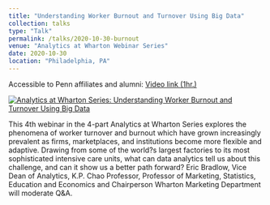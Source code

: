 ```yaml
---
title: "Understanding Worker Burnout and Turnover Using Big Data"
collection: talks
type: "Talk"
permalink: /talks/2020-10-30-burnout
venue: "Analytics at Wharton Webinar Series"
date: 2020-10-30
location: "Philadelphia, PA"
---
```


Accessible to Penn affiliates and alumni: [Video link (1hr.)](https://apps.wharton.upenn.edu/webinarseries/webinar//133)

[![Analytics at Wharton Series: Understanding Worker Burnout and Turnover Using Big Data](https://i.imgur.com/eATrH7r.png)](https://apps.wharton.upenn.edu/webinarseries/webinar//133)

This 4th webinar in the 4-part Analytics at Wharton Series explores the phenomena of worker turnover and burnout which have grown increasingly prevalent as firms, marketplaces, and institutions become more flexible and adaptive. Drawing from some of the world?s largest factories to its most sophisticated intensive care units, what can data analytics tell us about this challenge, and can it show us a better path forward? Eric Bradlow, Vice Dean of Analytics, K.P. Chao Professor, Professor of Marketing, Statistics, Education and Economics and Chairperson Wharton Marketing Department will moderate Q&A.
